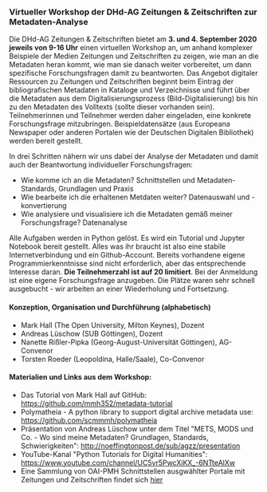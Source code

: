 ### Virtueller Workshop der DHd-AG Zeitungen & Zeitschriften zur Metadaten-Analyse

Die DHd-AG Zeitungen & Zeitschriften bietet am **3. und 4. September 2020 jeweils von 9-16 Uhr** einen virtuellen Workshop an, um anhand komplexer Beispiele der Medien Zeitungen und Zeitschriften zu zeigen, wie man an die Metadaten heran kommt, wie man sie danach weiter vorbereitet, um dann spezifische Forschungsfragen damit zu beantworten. Das Angebot digitaler Ressourcen zu Zeitungen und Zeitschriften beginnt beim Eintrag der bibliografischen Metadaten in Kataloge und Verzeichnisse und führt über die Metadaten aus dem Digitalisierungsprozess (Bild-Digitalisierung) bis hin zu den Metadaten des Volltexts (sollte dieser vorhanden sein). Teilnehmerinnen und Teilnehmer werden daher eingeladen, eine konkrete Forschungsfrage mitzubringen. Beispieldatensätze (aus Europeana Newspaper oder anderen Portalen wie der Deutschen Digitalen Bibliothek) werden bereit gestellt.

In drei Schritten nähern wir uns dabei der Analyse der Metadaten und damit auch der Beantwortung individueller Forschungsfragen:
* Wie komme ich an die Metadaten? Schnittstellen und Metadaten-Standards, Grundlagen und Praxis
* Wie bearbeite ich die erhaltenen Metdaten weiter? Datenauswahl und -konvertierung
* Wie analysiere und visualisiere ich die Metadaten gemäß meiner Forschungsfrage? Datenanalyse

Alle Aufgaben werden in Python gelöst. Es wird ein Tutorial und Jupyter Notebook bereit gestellt. Alles was ihr braucht ist also eine stabile Internetverbindung und ein Github-Account. Bereits vorhandene eigene Programmierkenntnisse sind nicht erforderlich, aber das entsprechende Interesse daran. **Die Teilnehmerzahl ist auf 20 limitiert**. Bei der Anmeldung ist eine eigene Forschungsfrage anzugeben. Die Plätze waren sehr schnell ausgebucht - wir arbeiten an einer Wiederholung und Fortsetzung.

#### Konzeption, Organisation und Durchführung (alphabetisch)
* Mark Hall (The Open University, Milton Keynes), Dozent
* Andreas Lüschow (SUB Göttingen), Dozent
* Nanette Rißler-Pipka (Georg-August-Universität Göttingen), AG-Convenor
* Torsten Roeder (Leopoldina, Halle/Saale), Co-Convenor

#### Materialien und Links aus dem Workshop:
* Das Tutorial von Mark Hall auf GitHub: https://github.com/mmh352/metadata-tutorial
* Polymatheia - A python library to support digital archive metadata use: https://github.com/scmmmh/polymatheia
* Präsentation von Andreas Lüschow unter dem Titel "METS, MODS und Co. - Wo sind meine Metadaten? Grundlagen, Standards, Schwierigkeiten": http://noeffingtonpost.de/sub/agzz/presentation
* YouTube-Kanal "Python Tutorials for Digital Humanities": https://www.youtube.com/channel/UC5vr5PwcXiKX_-6NTteAlXw
* Eine Sammlung von OAI-PMH Schnittstellen ausgwählter Portale mit Zeitungen und Zeitschriften findet sich [hier](AGZZ-OAI-PMHSchnittstellen.pdf)









